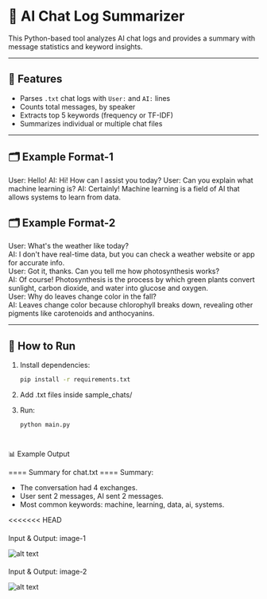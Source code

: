 # 🧠 AI Chat Log Summarizer

This Python-based tool analyzes AI chat logs and provides a summary with message statistics and keyword insights.

---

## 🔧 Features

- Parses `.txt` chat logs with `User:` and `AI:` lines
- Counts total messages, by speaker
- Extracts top 5 keywords (frequency or TF-IDF)
- Summarizes individual or multiple chat files

---

## 🗂 Example Format-1
User: Hello!
AI: Hi! How can I assist you today?
User: Can you explain what machine learning is?
AI: Certainly! Machine learning is a field of AI that allows systems to learn from data.


## 🗂 Example Format-2
User: What's the weather like today?  
AI: I don't have real-time data, but you can check a weather website or app for accurate info.  
User: Got it, thanks. Can you tell me how photosynthesis works?  
AI: Of course! Photosynthesis is the process by which green plants convert sunlight, carbon dioxide, and water into glucose and oxygen.  
User: Why do leaves change color in the fall?  
AI: Leaves change color because chlorophyll breaks down, revealing other pigments like carotenoids and anthocyanins.  




---

## 🚀 How to Run

1. Install dependencies:
   ```bash
   pip install -r requirements.txt


2. Add .txt files inside sample_chats/
3. Run:

   ``````
   python main.py



📊 Example Output

==== Summary for chat.txt ====
Summary:
- The conversation had 4 exchanges.
- User sent 2 messages, AI sent 2 messages.
- Most common keywords: machine, learning, data, ai, systems.

<<<<<<< HEAD
####
Input & Output: image-1


![alt text](image/image-1.png)


####
Input & Output: image-2


![alt text](image/image-2.png)